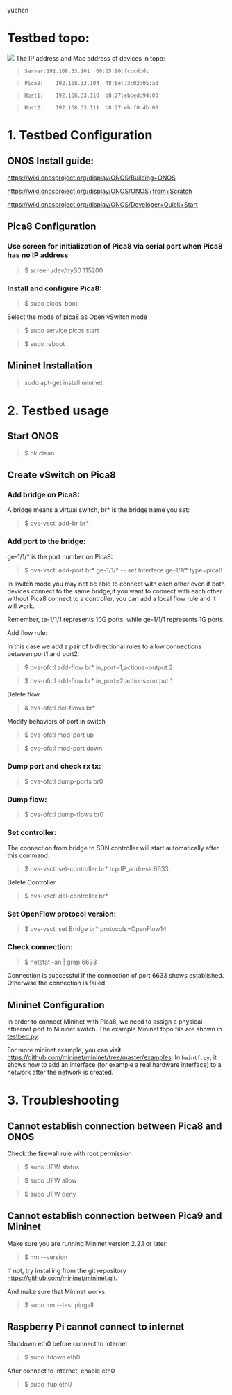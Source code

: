 yuchen
# Testbed topo:
![](./src/Architecture.jpg)
The IP address and Mac address of devices in topo:


>`Server:192.168.33.101  00:25:90:fc:cd:dc`

>`Pica8:    192.168.33.104  48:6e:73:02:05:ad`

>`Host1:    192.168.33.110  b8:27:eb:ed:94:03`

>`Host2:    192.168.33.111  b8:27:eb:f0:4b:00`



# 1. Testbed Configuration

## ONOS Install guide:

https://wiki.onosproject.org/display/ONOS/Building+ONOS

https://wiki.onosproject.org/display/ONOS/ONOS+from+Scratch

https://wiki.onosproject.org/display/ONOS/Developer+Quick+Start


## Pica8 Configuration

### Use screen for initialization of Pica8 via serial port when Pica8 has no IP address

> $ screen /dev/ttyS0 115200

### Install and configure Pica8:

> $ sudo picos_boot

Select the mode of pica8 as Open vSwitch mode

> $ sudo service picos start

> $ sudo reboot

## Mininet Installation

> sudo apt-get install mininet

# 2. Testbed usage

## Start ONOS

> $ ok clean

## Create vSwitch on Pica8

### Add bridge on Pica8:
A bridge means a virtual switch, br* is the bridge name you set:

> $ ovs-vsctl add-br br* 

### Add port to the bridge:
ge-1/1/* is the port number on Pica8:

> $ ovs-vsctl add-port br* ge-1/1/* -- set Interface ge-1/1/* type=pica8 

In switch mode you may not be able to connect with each other even if both devices connect to the same bridge,if you want to connect with each other without Pica8 connect to a controller, you can add a local flow rule and it will work.

Remember, te-1/1/1 represents 10G ports, while ge-1/1/1 represents 1G ports.

Add flow rule:

In this case we add a pair of bidirectional rules to allow connections between port1 and port2:

> $ ovs-ofctl add-flow br* in_port=1,actions=output:2

> $ ovs-ofctl add-flow br* in_port=2,actions=output:1

Delete flow

> & ovs-ofctl del-flows br*

Modify behaviors of port in switch

> $ ovs-ofctl mod-port <bridge> <port> up

> $ ovs-ofctl mod-port <bridge> <port> down

### Dump port and check rx tx:

> $ ovs-ofctl dump-ports br0

### Dump flow:

> $ ovs-ofctl dump-flows br0

### Set controller:
The connection from bridge to SDN controller will start automatically after this command:

> $ ovs-vsctl set-controller br* tcp:IP_address:6633

Delete Controller

> $ ovs-vsctl del-controller br*

### Set OpenFlow protocol version:

> $ ovs-vsctl set Bridge br* protocols=OpenFlow14

### Check connection:

> $ netstat -an | grep 6633

Connection is successful if the connection of port 6633 shows established. Otherwise the connection is failed.

## Mininet Configuration

In order to connect Mininet with Pica8, we need to assign a physical ethernet port to Mininet switch. The example Mininet topo file are shown in [testbed.py](./example/testbed.py). 

For more mininet example, you can visit https://github.com/mininet/mininet/tree/master/examples. In `hwintf.py`, it shows how to add an interface (for example a real hardware interface) to a network after the network is created.

# 3. Troubleshooting

## Cannot establish connection between Pica8 and ONOS

Check the firewall rule with root permission

> $ sudo UFW status 

> $ sudo UFW allow <port>

> $ sudo UFW deny <port>

## Cannot establish connection between Pica9 and Mininet

Make sure you are running Mininet version 2.2.1 or later:

> $ mn --version

If not, try installing from the git repository https://github.com/mininet/mininet.git.

And make sure that Mininet works:

> $ sudo mn --test pingall

## Raspberry Pi cannot connect to internet

Shutdown eth0 before connect to internet

> $ sudo ifdown eth0

After connect to internet, enable eth0

> $ sudo ifup eth0
